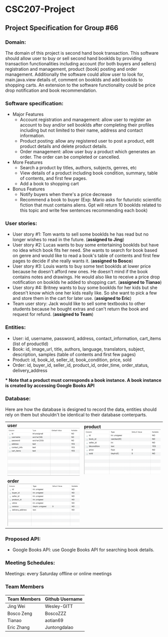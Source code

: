 # CSC207-Project

## Project Specification for Group #66

### Domain:
The domain of this project is second hand book transaction. This software should allow user to buy or sell second hand bookIds by providing transaction functionalities including account (for both buyers and sellers) registration and management, product (book) posting and order management. Additionally the software could allow user to look for, main.java.view details of, comment on bookIds and add bookIds to shopping carts. An extension to the software functionality could be price drop notification and book recommendation.

### Software specification:
+ Major Features
  - Account registration and management: allow user to register an account to buy and/or sell bookIds after completing their profiles including but not limited to their name, address and contact information.
  - Product posting: allow any registered user to post a product, edit product details and delete product details.
  - Order management: allow user buy a product which generates an order. The order can be completed or cancelled.
+ More Features
  - Search a product by titles, authors, subjects, genres, etc
  - View details of a product including book condition, summary, table of contents, and first few pages.
  - Add a book to shopping cart
+ Bonus Features
  - Notify buyers when there's a price decrease
  - Recommend a book to buyer (Exp: Mario asks for futuristic scientific fiction that must contains aliens. Gpt will return 10 bookIds related to this topic and write few sentences recommending each book)

### User stories:
- User story #1: Tom wants to sell some bookIds he has read but no longer wishes to read in the future. (**assigned to Jing**)
- User story #2: Lucas wants to buy some entertaining bookIds but have no idea which book fits her need. She wants to search for book  based on genre and would like to read a book's table of contents and first few pages to decide if she really wants it. (**assigned to Bosco**)
- User story #3: Louis wants to buy some text bookIds at lower price because he doesn't afford new ones. He doesn't mind if the book contains notes and drawings. He would also like to receive a price drop notification on bookIds he added to shopping cart. (**assigned to Tianao**)
- User story #4: Britney wants to buy some bookIds for her kids but she doesn't know which one her kids really like. So she want to pick a few and store them in the cart for later use. (**assigned to Eric**)
- Team user story: Jack would like to sell some textbooks to other students because he bought extras and can't return the book and request for refund. (**assigned to Team**)
### Entities:
- User: id, username, password, address, contact_information, cart_items (list of productId)
- Book: id, image_url, title, authors, language, translators, subject, description, samples (table of contents and first few pages)
- Product: id, book_id, seller_id, book_condition, price, sold
- Order: id, buyer_id, seller_id, product_id, order_time, order_status, delivery_address

**\* Note that a product must corresponds a book instance. A book instance is created by accessing Google Books API**

### Database:
Here are how the database is designed to record the data, entities should rely on them but shouldn't be identical to their database conterparts.


|                                                        |                                                              |
|--------------------------------------------------------|--------------------------------------------------------------|
| <strong>user</strong> <br/> ![user](image/user.png)    | <strong>product</strong> <br/> ![product](image/product.png) |
| <strong>order</strong> <br/> ![order](image/order.png) |                                                              |

### Proposed API:
- Google Books API: use Google Books API for searching book details.

### Meeting Schedules:
Meetings: every Saturday offline or online meetings

### Team Members
| Team Members | Github Username |
|--------------|-----------------|
| Jing Wei     | Wesley-GITT     |
| Bosco Zeng   | BoscoZZZ        |
| Tianao       | aotian69        |
| Eric Zhang   | Juntongdalao    |
